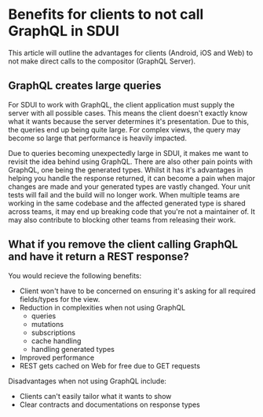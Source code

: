 # Benefits for clients to not call GraphQL in SDUI

This article will outline the advantages for clients (Android, iOS and Web) to
not make direct calls to the compositor (GraphQL Server).

## GraphQL creates large queries

For SDUI to work with GraphQL, the client application must supply the server
with all possible cases. This means the client doesn't exactly know what it
wants because the server determines it's presentation. Due to this, the queries
end up being quite large. For complex views, the query may become so large that
performance is heavily impacted.

Due to queries becoming unexpectedly large in SDUI, it makes me want to revisit
the idea behind using GraphQL. There are also other pain points with GraphQL,
one being the generated types. Whilst it has it's advantages in helping you
handle the response returned, it can become a pain when major changes are made
and your generated types are vastly changed. Your unit tests will fail and the
build will no longer work. When multiple teams are working in the same codebase
and the affected generated type is shared across teams, it may end up breaking
code that you're not a maintainer of. It may also contribute to blocking other
teams from releasing their work.

## What if you remove the client calling GraphQL and have it return a REST response?

You would recieve the following benefits:

- Client won't have to be concerned on ensuring it's asking for all required
  fields/types for the view.
- Reduction in complexities when not using GraphQL
  - queries
  - mutations
  - subscriptions
  - cache handling
  - handling generated types
- Improved performance
- REST gets cached on Web for free due to GET requests

Disadvantages when not using GraphQL include:

- Clients can't easily tailor what it wants to show
- Clear contracts and documentations on response types


